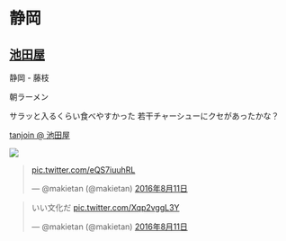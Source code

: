 # 静岡

## [池田屋](http://tabelog.com/shizuoka/A2203/A220301/22016573/)

静岡 - 藤枝

朝ラーメン

サラッと入るくらい食べやすかった
若干チャーシューにクセがあったかな？

[tanjoin @ 池田屋](https://ja.foursquare.com/makietan/checkin/57abbf08498e94d73a85b0ed)

![](https://irs0.4sqi.net/img/general/width960/12296294_quJvFJb77LCQFdXCdAZXsqLYdJWr8g0O0qxwq3WMOos.jpg)
<blockquote class="twitter-tweet" data-lang="ja"><p lang="und" dir="ltr"><a href="https://t.co/eQS7iuuhRL">pic.twitter.com/eQS7iuuhRL</a></p>&mdash; @makietan (@makietan) <a href="https://twitter.com/makietan/status/763529327199686657">2016年8月11日</a></blockquote>
<blockquote class="twitter-tweet" data-lang="ja"><p lang="ja" dir="ltr">いい文化だ <a href="https://t.co/Xqp2vggL3Y">pic.twitter.com/Xqp2vggL3Y</a></p>&mdash; @makietan (@makietan) <a href="https://twitter.com/makietan/status/763528623567409152">2016年8月11日</a></blockquote>

